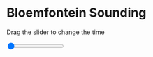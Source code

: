 <h1>Bloemfontein Sounding</h1>
<p>Drag the slider to change the time</p>

<div class="slidecontainer">
<input oninput='setImage(this)' class="slider" type="range" min="0" max="7" value="0" step="1" />
<img id='img'/>
</div>

<script>
var img = document.getElementById('img');
var img_array = ['/assets/images/skwt/skd_blm_wrfout_d01_2020-07-05_12:00:00.png',
'/assets/images/skwt/skd_blm_wrfout_d01_2020-07-05_18:00:00.png',
'/assets/images/skwt/skd_blm_wrfout_d01_2020-07-06_00:00:00.png',
'/assets/images/skwt/skd_blm_wrfout_d01_2020-07-06_06:00:00.png',
'/assets/images/skwt/skd_blm_wrfout_d01_2020-07-06_12:00:00.png',
'/assets/images/skwt/skd_blm_wrfout_d01_2020-07-06_18:00:00.png',
'/assets/images/skwt/skd_blm_wrfout_d01_2020-07-07_00:00:00.png',];
function setImage(obj)
{
        var value = obj.value;
        img.src = img_array[value];

}
</script>
